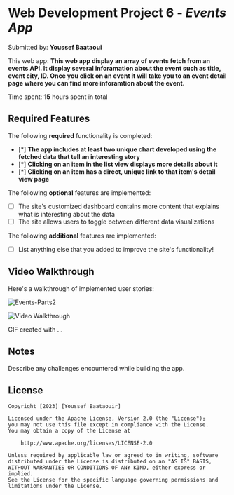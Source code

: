 # Web Development Project 6 - *Events App*

Submitted by: **Youssef Baataoui**

This web app: **This web app display an array of events fetch from an events API. It display several inforamation about the event such as title, event  city, ID.
Once you click on an event it will take you to an event detail page where you can find more inforamtion about the event.**

Time spent: **15** hours spent in total

## Required Features

The following **required** functionality is completed:

- [*] **The app includes at least two unique chart developed using the fetched data that tell an interesting story**
- [*] **Clicking on an item in the list view displays more details about it**
- [*] **Clicking on an item has a direct, unique link to that item's detail view page**


The following **optional** features are implemented:

- [ ] The site's customized dashboard contains more content that explains what is interesting about the data
- [ ] The site allows users to toggle between different data visualizations

The following **additional** features are implemented:

* [ ] List anything else that you added to improve the site's functionality!

## Video Walkthrough

Here's a walkthrough of implemented user stories:


![Events-Parts2](https://user-images.githubusercontent.com/80371588/229681268-e6f06153-afa6-4dd0-a5f9-47c6b973f815.gif)


<img src='http://i.imgur.com/link/to/your/gif/file.gif' title='Video Walkthrough' width='' alt='Video Walkthrough' />

<!-- Replace this with whatever GIF tool you used! -->
GIF created with ...  
<!-- Recommended tools:
[Kap](https://getkap.co/) for macOS
[ScreenToGif](https://www.screentogif.com/) for Windows
[peek](https://github.com/phw/peek) for Linux. -->

## Notes

Describe any challenges encountered while building the app.

## License

    Copyright [2023] [Youssef Baataouir]

    Licensed under the Apache License, Version 2.0 (the "License");
    you may not use this file except in compliance with the License.
    You may obtain a copy of the License at

        http://www.apache.org/licenses/LICENSE-2.0

    Unless required by applicable law or agreed to in writing, software
    distributed under the License is distributed on an "AS IS" BASIS,
    WITHOUT WARRANTIES OR CONDITIONS OF ANY KIND, either express or implied.
    See the License for the specific language governing permissions and
    limitations under the License.
